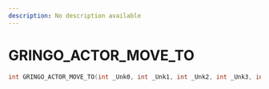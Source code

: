 ```yaml
---
description: No description available 
---
```


# GRINGO_ACTOR_MOVE_TO

```cpp
int GRINGO_ACTOR_MOVE_TO(int _Unk0, int _Unk1, int _Unk2, int _Unk3, int _Unk4);
```